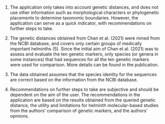 1.	The application only takes into account genetic distances, and does not use other information such as morphological characters or phylogenetic placements to determine taxonomic boundaries. However, the application can serve as a quick indicator, with recommendations on further steps to take.

2.	The genetic distances obtained from Chan et al. (2021) were mined from the NCBI database, and covers only certain groups of medically important helminths (5). Since the initial aim of Chan et al. (2021) was to assess and evaluate the ten genetic markers, only species (or genera in some instances) that had sequences for all the ten genetic markers were used for comparison. More details can be found in the publication.

3.	The data obtained assumes that the species identity for the sequences are correct based on the information from the NCBI database.

4.	Recommendations on further steps to take are subjective and should be dependent on the aim of the user. The recommendations in the application are based on the results obtained from the queried genetic distance, the utility and limitations for helminth molecular-based studies from the authors’ comparison of genetic markers, and the authors’ opinions.
